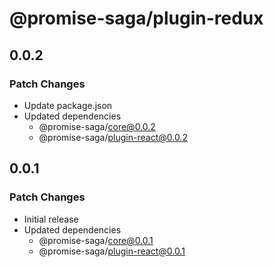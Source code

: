 # @promise-saga/plugin-redux

## 0.0.2

### Patch Changes

- Update package.json
- Updated dependencies
  - @promise-saga/core@0.0.2
  - @promise-saga/plugin-react@0.0.2

## 0.0.1

### Patch Changes

- Initial release
- Updated dependencies
  - @promise-saga/core@0.0.1
  - @promise-saga/plugin-react@0.0.1
